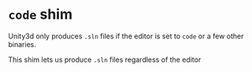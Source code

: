 # `code` shim

Unity3d only produces `.sln` files if the editor is set to `code` or a few other binaries.

This shim lets us produce `.sln` files regardless of the editor

